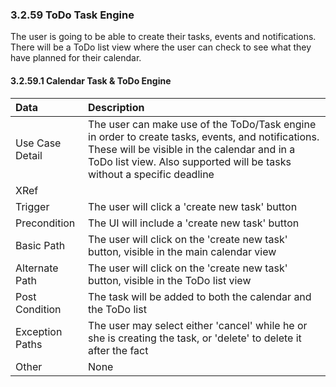 ### 3.2.59 ToDo Task Engine

The user is going to be able to create their tasks, events and notifications. There will be a ToDo list view where the user can check to see what they have planned for their calendar. 

#### 3.2.59.1 Calendar Task & ToDo Engine

| Data            | Description|
| :-------------- | :--------------|
| Use Case Detail | The user can make use of the ToDo/Task engine in order to create tasks, events, and notifications. These will be visible in the calendar and in a ToDo list view. Also supported will be tasks without a specific deadline |
| XRef            ||
| Trigger         | The user will click a 'create new task' button|
| Precondition    | The UI will include a 'create new task' button|
| Basic Path      | The user will click on the 'create new task' button, visible in the main calendar view|
| Alternate Path  | The user will click on the 'create new task' button, visible in the ToDo list view|
| Post Condition  | The task will be added to both the calendar and the ToDo list|
| Exception Paths | The user may select either 'cancel' while he or she is creating the task, or 'delete' to delete it after the fact|
| Other           | None |

